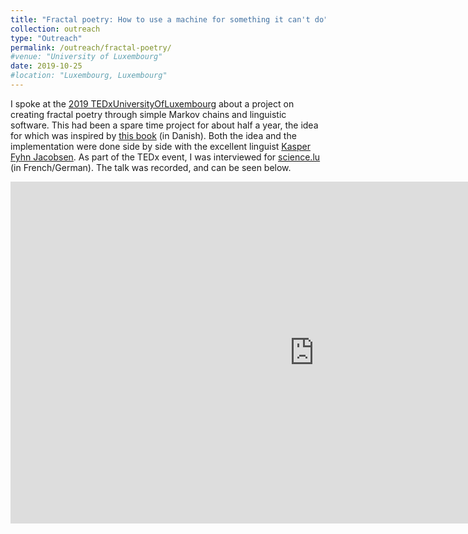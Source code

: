 ```yaml
---
title: "Fractal poetry: How to use a machine for something it can't do"
collection: outreach
type: "Outreach"
permalink: /outreach/fractal-poetry/
#venue: "University of Luxembourg"
date: 2019-10-25
#location: "Luxembourg, Luxembourg"
---
```


I spoke at the [2019 TEDxUniversityOfLuxembourg][1] about a project on creating fractal poetry through simple Markov chains and linguistic software. 
This had been a spare time project for about half a year, the idea for which was inspired by [this book][2] (in Danish). 
Both the idea and the implementation were done side by side with the excellent linguist [Kasper Fyhn Jacobsen][3].
As part of the TEDx event, I was interviewed for [science.lu][4] (in French/German). The talk was recorded, and can be seen below.

<iframe width="972" height="547" src="https://www.youtube.com/embed/RLLu168QxVQ" frameborder="0" allow="accelerometer; autoplay; clipboard-write; encrypted-media; gyroscope; picture-in-picture" allowfullscreen></iframe>

[1]: http://tedxuniversityofluxembourg.com/2018/2019/09/09/introducing-our-speaker-andreas-bock-michelsen/
[2]: https://www.gyldendal.dk/produkter/parasitsonetterne-9788702237863
[3]: https://www.linkedin.com/in/kasper-fyhn-jacobsen-2ba049102/?originalSubdomain=dk
[4]: https://www.science.lu/fr/tedxuniversityofluxembourg/quand-lordinateur-devient-poete
